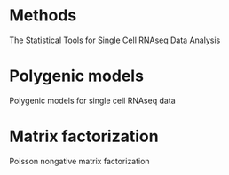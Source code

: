 
# Methods
The Statistical Tools for Single Cell RNAseq Data Analysis

# Polygenic models
Polygenic models for single cell RNAseq data

# Matrix factorization
Poisson nongative matrix factorization



